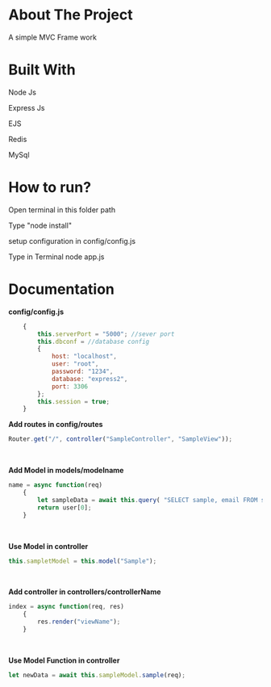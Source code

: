 # About The Project
A simple MVC Frame work

# Built With
<p>Node Js</p>
<p>Express Js</p>
<p>EJS</p>
<p>Redis</p>
<p>MySql</p>

# How to run?
<p>Open terminal in this folder path</p>
<p>Type "node install"</p>
<p>setup configuration in config/config.js</p>
<p>Type in Terminal node app.js<p>

# Documentation
<b>config/config.js</b>
```javascript
    {
        this.serverPort = "5000"; //sever port
        this.dbconf = //database config
        {
            host: "localhost",
            user: "root",
            password: "1234",
            database: "express2",
            port: 3306
        };
        this.session = true;
    }
```

<b>Add routes in config/routes</b>
```javascript
Router.get("/", controller("SampleController", "SampleView"));
```
</br>

<b>Add Model in models/modelname</b>
```javascript
name = async function(req)
    {
        let sampleData = await this.query( "SELECT sample, email FROM sample WHERE id = $1", [req.session.id]);
        return user[0];
    }
```
</br>

<b>Use Model in controller</b>
```javascript
this.sampletModel = this.model("Sample");
```
</br>

<b>Add controller in controllers/controllerName</b>
```javascript
index = async function(req, res)
    {
        res.render("viewName");
    }
```
</br>

<b>Use Model Function in controller</b>
```javascript
let newData = await this.sampleModel.sample(req);
```


